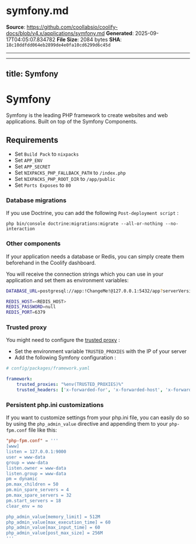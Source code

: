# symfony.md

**Source**: https://github.com/coollabsio/coolify-docs/blob/v4.x/applications/symfony.md
**Generated**: 2025-09-17T04:05:07.834782
**File Size**: 2084 bytes
**SHA**: `18c10ddfdd064eb2899de4e0fa10cd6299d6c45d`

---

---
title: Symfony
---

# Symfony

Symfony is the leading PHP framework to create websites and web applications. Built on top of the Symfony Components. 

## Requirements

- Set `Build Pack` to `nixpacks`
- Set `APP_ENV`
- Set `APP_SECRET`
- Set `NIXPACKS_PHP_FALLBACK_PATH` to `/index.php`
- Set `NIXPACKS_PHP_ROOT_DIR` to `/app/public`
- Set `Ports Exposes` to `80`

### Database migrations

If you use Doctrine, you can add the following `Post-deployment script` :

`php bin/console doctrine:migrations:migrate --all-or-nothing --no-interaction`

### Other components

If your application needs a database or Redis, you can simply create them beforehand in the Coolify dashboard.

You will receive the connection strings which you can use in your application and set them as environment variables:

```bash
DATABASE_URL=postgresql://app:!ChangeMe!@127.0.0.1:5432/app?serverVersion=16&charset=utf8

REDIS_HOST=<REDIS_HOST>
REDIS_PASSWORD=null
REDIS_PORT=6379
```

### Trusted proxy

You might need to configure the [trusted proxy](https://symfony.com/doc/current/deployment/proxies.html) :

- Set the environment variable `TRUSTED_PROXIES` with the IP of your server
- Add the following Symfony configuration :

```yaml
# config/packages/framework.yaml

framework:
    trusted_proxies: "%env(TRUSTED_PROXIES)%"
    trusted_headers: ['x-forwarded-for', 'x-forwarded-host', 'x-forwarded-proto', 'x-forwarded-port', 'x-forwarded-prefix']
```

### Persistent php.ini customizations

If you want to customize settings from your php.ini file, you can easily do so by using the `php_admin_value` directive and appending them to your `php-fpm.conf` file like this:

```toml
"php-fpm.conf" = '''
[www]
listen = 127.0.0.1:9000
user = www-data
group = www-data
listen.owner = www-data
listen.group = www-data
pm = dynamic
pm.max_children = 50
pm.min_spare_servers = 4
pm.max_spare_servers = 32
pm.start_servers = 18
clear_env = no

php_admin_value[memory_limit] = 512M
php_admin_value[max_execution_time] = 60
php_admin_value[max_input_time] = 60
php_admin_value[post_max_size] = 256M
'''
```


